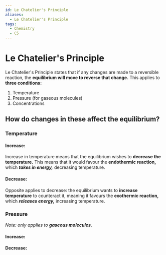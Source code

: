```yaml
---
id: Le Chatelier's Principle
aliases:
  - Le Chatelier's Principle
tags:
  - Chemistry
  - C5
---
```


# Le Chatelier's Principle

Le Chatelier's Principle states that if any changes are made to a reversible reaction, the **equilibrium will move to reverse that change.** This applies to **three conditions:** 
1. Temperature
2. Pressure (for gaseous molecules)
3. Concentrations

## How do changes in these affect the equilibrium?

### Temperature

#### Increase:

Increase in temperature means that the equilibrium wishes to **decrease the temperature.** This means that it would favour the **endothermic reaction,** which ***takes in energy,*** decreasing temperature.

#### Decrease:

Opposite applies to decrease: the equilibrium wants to **increase temperature** to counteract it, meaning it favours the **exothermic reaction,** which ***releases energy,*** increasing temperature.
### Pressure
*Note: only applies to **gaseous molecules.*** 
#### Increase:

#### Decrease:




